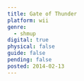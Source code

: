 ```yaml
---
title: Gate of Thunder
platform: wii
genre:
  - shmup
digital: true
physical: false
guide: false
pending: false
posted: 2014-02-13
---
```

